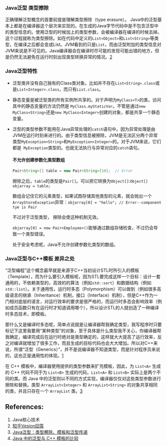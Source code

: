 

### Java泛型 类型擦除

正确理解泛型概念的首要前提是理解类型擦除（type erasure）。 Java中的泛型基本上都是在编译器这个层次来实现的。在生成的Java字节代码中是不包含泛型中的类型信息的。使用泛型的时候加上的类型参数，会被编译器在编译的时候去掉。这个过程就称为类型擦除。如在代码中定义的`List<Object>`和`List<String>`等类型，在编译之后都会变成List。JVM看到的只是`List`，而由泛型附加的类型信息对JVM来说是不可见的。Java编译器会在编译时尽可能的发现可能出错的地方，但是仍然无法避免在运行时刻出现类型转换异常的情况。[2][Java泛型：类型檫除、模板和泛型传递]

### Java泛型特性

- 泛型类并没有自己独有的Class类对象。比如并不存在`List<String>.class`或是`List<Integer>.class`，而只有`List.class`。

- 静态变量是被泛型类的所有实例所共享的。对于声明为`MyClass<T>`的类，访问其中的静态变量的方法仍然是 `MyClass.myStaticVar`。不管是通过`new MyClass<String>`还是`new MyClass<Integer>`创建的对象，都是共享一个静态变量。

- 泛型的类型参数不能用在Java异常处理的`catch`语句中。因为异常处理是由JVM在运行时刻来进行的。由于类型信息被擦除，JVM是无法区分两个异常类型`MyException<String>`和`MyException<Integer>`的。对于JVM来说，它们都是` MyException`类型的。也就无法执行与异常对应的`catch`语句。

  #### 不允许创建参数化类型数组

  ```java
  Pair<String>[] table = new Pair<String>[10];  // Error
  ```

  擦除之后，`table`的类型是`Pair[]`。可以把它转换为`Object[]`:`Object[] objarray = table;`

  数组会记住它的元素类型，如果试图存储其他类型的元素，就会抛出一个`ArrayStoreException`异常：`objarray[0] = "hello"; // Error--component tye is Pair`

  不过对于泛型类型， 擦除会使这种机制无效。

  `objarray[0] = new Pair<Employee>()`能够通过数组存储检查，不过仍会导致一个类型错误。

  处于安全考虑呢，Java不允许创建参数化类型的数组。

### Java泛型与C++模板 差异之处

“泛型编程”这个概念最早就是来源于C++当初设计STL时所引入的模板（Template），而为什么要引入模板呢，因为STL要完成这样一个目标：设计一套通用的，不依赖类型的，高效的的算法（例如`std::sort`）和数据结构（例如`std::list`）。关于通用性，运行时多态（Polymorphism）可以做到（例如很多高级语言的继承（Inheritance）机制，接口（Interface）机制），但是C++作为一门相对底层的语言，对运行效率的要求是很严格的，而运行时多态会影响效率（例如成员函数只有在运行时才知道调用哪个），所以设计STL的人就创造了一种编译时多态技术，即模板。

那什么又是编译时多态呢，简单点说就是让编译器帮我确定类型，我写程序时只要标记下这里我要用“某种类型”的对象，至于具体是什么类型我不关心，你编译器帮我确定，编译完成后在运行时绝对是类型确定的，这样就大大提高了运行效率，反之对编译就增加了很多工作，而且生成的目标代码也会大大增加。所以对C++来说，所谓“泛型（Generics）”，并不是说编译器不知道类型，而是针对程序员来说的，这也正是通用性的体现。[1][知乎Vesion回答]

在 C++ 模板中，编译器使用提供的类型参数来扩充模板，因此，为 `List<A>` 生成的 C++ 代码不同于为 `List<B>` 生成的代码，`List<A>` 和 `List<B>` 实际上是两个不同的类。而 Java 中的泛型则以不同的方式实现，编译器仅仅对这些类型参数进行擦除和替换。类型 `ArrayList<Integer>` 和 `ArrayList<String>` 的对象共享相同的类，并且只存在一个 `ArrayList` 类。[3][Java 中的泛型与 C++ 模板的比较]



## References:

1. Java核心技术
2. [知乎Vesion回答](https://www.zhihu.com/question/33304378/answer/9171918 )
3. [Java泛型：类型檫除、模板和泛型传递](https://codefine.site/1759.html)
4. [Java 中的泛型与 C++ 模板的比较](<https://www.ibm.com/developerworks/cn/java/j-lo-gj/index.html>)



[知乎Vesion回答]: https://www.zhihu.com/question/33304378/answer/9171918
[Java泛型：类型檫除、模板和泛型传递]: https://codefine.site/1759.html
[Java 中的泛型与 C++ 模板的比较]: https://www.ibm.com/developerworks/cn/java/j-lo-gj/index.html



